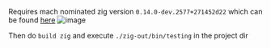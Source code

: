 Requires mach nominated zig version `0.14.0-dev.2577+271452d22` which can be found [here](https://machengine.org/docs/nominated-zig/)
![image](https://github.com/user-attachments/assets/a7da90c3-810b-4d69-9c95-cd7725cbdf2b)

Then do `build zig` and execute `./zig-out/bin/testing` in the project dir
